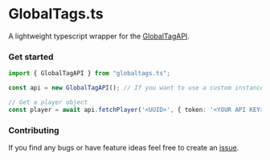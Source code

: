 # GlobalTags.ts
A lightweight typescript wrapper for the [GlobalTagAPI](https://github.com/Global-Tags/API).

### Get started
```typescript
import { GlobalTagAPI } from "globaltags.ts";

const api = new GlobalTagAPI(); // If you want to use a custom instance of the api you need to pass an options object

// Get a player object
const player = await api.fetchPlayer('<UUID>', { token: '<YOUR API KEY>' }).catch(() => null); // Now you can perform various actions on the Player instance
```

### Contributing
If you find any bugs or have feature ideas feel free to create an [issue](https://github.com/Global-Tags/Typescript/issues/new).